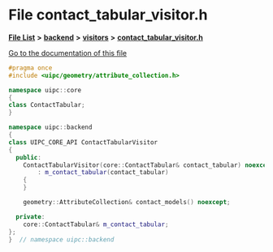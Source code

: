

# File contact\_tabular\_visitor.h

[**File List**](files.md) **>** [**backend**](dir_53d62147b82bd29328805b2087bd1012.md) **>** [**visitors**](dir_007753111df00039ee3ec058cc286377.md) **>** [**contact\_tabular\_visitor.h**](contact__tabular__visitor_8h.md)

[Go to the documentation of this file](contact__tabular__visitor_8h.md)


```C++
#pragma once
#include <uipc/geometry/attribute_collection.h>

namespace uipc::core
{
class ContactTabular;
}

namespace uipc::backend
{
class UIPC_CORE_API ContactTabularVisitor
{
  public:
    ContactTabularVisitor(core::ContactTabular& contact_tabular) noexcept
        : m_contact_tabular(contact_tabular)
    {
    }

    geometry::AttributeCollection& contact_models() noexcept;

  private:
    core::ContactTabular& m_contact_tabular;
};
}  // namespace uipc::backend
```


